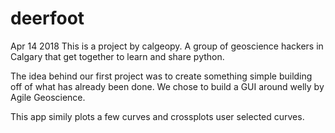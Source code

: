 # deerfoot

Apr 14 2018
This is a project by calgeopy. A group of geoscience hackers in Calgary that get together to learn and share python.

The idea behind our first project was to create something simple building off of what has already been done. We 
chose to build a GUI around welly by Agile Geoscience.

This app simily plots a few curves and crossplots user selected curves.

